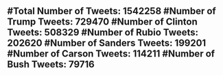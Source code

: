 #Total Number of Tweets: 1542258 
#Number of Trump Tweets: 729470
#Number of Clinton Tweets: 508329
#Number of Rubio Tweets: 202620
#Number of Sanders Tweets: 199201
#Number of Carson Tweets: 114211
#Number of Bush Tweets: 79716
---
